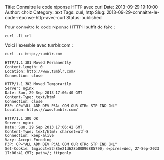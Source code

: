 Title: Connaitre le code réponse HTTP avec curl
Date: 2013-09-29 19:10:00
Author: choiz
Category: text
Tags: curl, http
Slug: 2013-09-29-connaitre-le-code-réponse-http-avec-curl
Status: published

Pour connaitre le code réponse HTTP il suffit de faire :

    curl -IL url

Voici l'exemble avec tumblr.com :

    curl -IL http://tumblr.com

    HTTP/1.1 301 Moved Permanently
    Content-length: 0
    Location: http://www.tumblr.com/
    Connection: close

    HTTP/1.1 302 Moved Temporarily
    Server: nginx
    Date: Sun, 29 Sep 2013 17:06:40 GMT
    Content-Type: text/html
    Connection: close
    P3P: CP="ALL ADM DEV PSAi COM OUR OTRo STP IND ONL"
    Location: https://www.tumblr.com/

    HTTP/1.1 200 OK
    Server: nginx
    Date: Sun, 29 Sep 2013 17:06:42 GMT
    Content-Type: text/html; charset=utf-8
    Connection: keep-alive
    Vary: Accept-Encoding
    P3P: CP="ALL ADM DEV PSAi COM OUR OTRo STP IND ONL"
    Set-Cookie: tmgioct=52485e21d628b00096885790; expires=Wed, 27-Sep-2023 17:06:41 GMT; path=/; httponly

